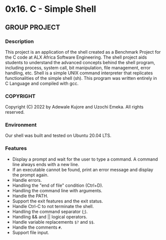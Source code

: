 # 0x16. C - Simple Shell

## GROUP PROJECT

### Description

This project is an application of the shell created as a Benchmark Project for the C code at ALX Africa Software Engineering. The shell project aids students to understand the advanced concepts behind the shell program, including process, system call, bit manipulation, file management, error handling, etc. Shell is a simple UNIX command interpreter that replicates functionalities of the simple shell (sh). This program was written entirely in C Language and compiled with gcc.

### COPYRIGHT

Copyright (C) 2022 by Adewale Kujore and Uzochi Emeka. All rights reserved.

### Environment

Our shell was built and tested on Ubuntu 20.04 LTS.

### Features

* Display a prompt and wait for the user to type a command. A command line always ends with a new line.
* If an executable cannot be found, print an error message and display the prompt again.
* Handle errors.
* Handling the "end of file" condition (Ctrl+D).
* Handling the command line with arguments.
* Handle the PATH.
* Support the exit features and the exit status.
* Handle Ctrl-C to not terminate the shell.
* Handling the command separator (;).
* Handling && and || logical operators.
* Handle variable replacements `$?` and `$$`.
* Handle the comments `#`.
* Support file input.
